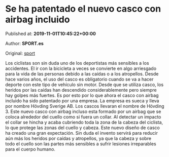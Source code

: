 
# Se ha patentado el nuevo casco con airbag incluido

Published at: **2019-11-01T10:45:22+00:00**

Author: **SPORT.es**

Original: [sport](https://www.sport.es/es/noticias/tecnologia/patentado-nuevo-casco-con-airbag-incluido-7710088)

Los ciclistas son sin duda uno de los deportistas más sensibles a los accidentes. El ir con la bicicleta a veces se convierte en algo arriesgado para la vida de las personas debido a las caídas o a los atropellos. Desde hace varios años, el uso del casco es obligatorio cuando se va a hacer deporte con este tipo de vehículo sin motor.
Desde que se utiliza casco, los heridos por las caídas han descendido considerablemente pero siempre hay golpes más fuertes. Es por esto por lo que ahora el casco con airbag incluido ha sido patentado por una empresa. La empresa es sueca y lleva por nombre Hövding Sverige AB. Los cascos llevaran el nombre de Hövding 3.
Este nuevo casco con airbag incluso esta formado por un airbag que se coloca alrededor del cuello como si fuera un collar. Al detectar un impacto el collar se hincha y acaba cubriendo toda la zona de la cabeza del ciclista, lo que protege las zonas del cuello y cabeza. Este nuevo diseño de casco ha creado una gran expectación.
Sin duda el invento servirá para reducir aún más los heridos por caídas y atropellos, ya que la cabeza y sobre todo el cuello son las partes más sensibles a sufrir lesiones irreparables para el cuerpo humano.
